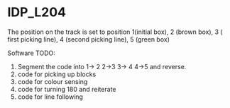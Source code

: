 # IDP_L204

The position on the track is set to position 1(initial box), 2 (brown box), 3 ( first picking line), 4 (second picking line), 5 (green box)

Software TODO:

1. Segment the code into 1-> 2 2->3 3-> 4 4->5 and reverse. 
2. code for picking up blocks
3. code for colour sensing
4. code for turning 180 and reiterate
5. code for line following

